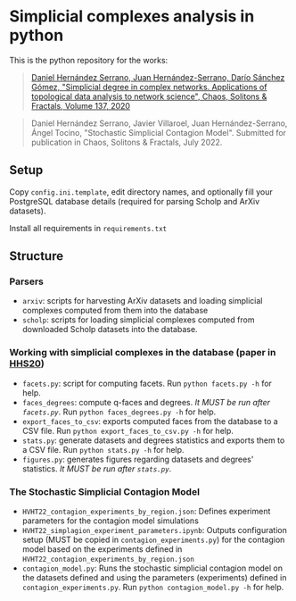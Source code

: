 # Simplicial complexes analysis in python

This is the python repository for the works:

> [Daniel Hernández Serrano, Juan Hernández-Serrano, Darío Sánchez Gómez, "Simplicial degree in complex networks. Applications of topological data analysis to network science", Chaos, Solitons & Fractals, Volume 137, 2020](https://doi.org/10.1016/j.chaos.2020.109839)

> Daniel Hernández Serrano, Javier Villaroel, Juan Hernández-Serrano, Ángel Tocino, "Stochastic Simplicial Contagion Model". Submitted for publication in Chaos, Solitons & Fractals, July 2022.

## Setup 

Copy `config.ini.template`, edit directory names, and optionally fill your PostgreSQL database details (required for parsing Scholp and ArXiv datasets).

Install all requirements in `requirements.txt`

## Structure

### Parsers

- `arxiv`: scripts for harvesting ArXiv datasets and loading simplicial complexes computed from them into the database
- `scholp`: scripts for loading simplicial complexes computed from downloaded Scholp datasets into the database.

### Working with simplicial complexes in the database (paper in [HHS20](https://doi.org/10.1016/j.chaos.2020.109839))

- `facets.py`: script for computing facets. Run `python facets.py -h` for help.
- `faces_degrees`: compute q-faces and degrees. *It MUST be run after `facets.py`*. Run `python faces_degrees.py -h` for help.
- `export_faces_to_csv`: exports computed faces from the database to a CSV file. Run `python export_faces_to_csv.py -h` for help.
- `stats.py`: generate datasets and degrees statistics and exports them to a CSV file. Run `python stats.py -h` for help.
- `figures.py`: generates figures regarding datasets and degrees' statistics. *It MUST be run after `stats.py`*.

### The Stochastic Simplicial Contagion Model

- `HVHT22_contagion_experiments_by_region.json`: Defines experiment parameters for the contagion model simulations
- `HVHT22_simplagion_experiment_parameters.ipynb`: Outputs configuration setup (MUST be copied in `contagion_experiments.py`) for the contagion model based on the experiments defined in `HVHT22_contagion_experiments_by_region.json`
- `contagion_model.py`: Runs the stochastic simplicial contagion model on the datasets defined and using the parameters (experiments) defined in `contagion_experiments.py`. Run `python contagion_model.py -h` for help.
